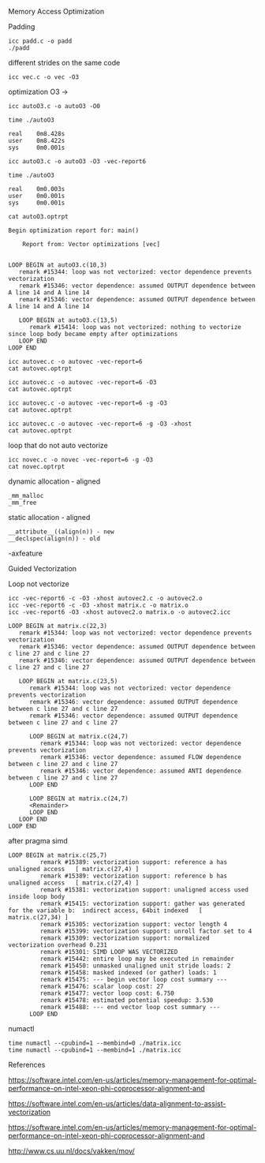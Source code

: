 Memory Access Optimization

Padding
```
icc padd.c -o padd
./padd
```

different strides on the same code

```
icc vec.c -o vec -O3
```

optimization O3 ->

```
icc autoO3.c -o autoO3 -O0

time ./autoO3

real    0m8.428s
user    0m8.422s
sys     0m0.001s
```

```
icc autoO3.c -o autoO3 -O3 -vec-report6

time ./autoO3

real    0m0.003s
user    0m0.001s
sys     0m0.001s
```

```
cat autoO3.optrpt

Begin optimization report for: main()

    Report from: Vector optimizations [vec]


LOOP BEGIN at autoO3.c(10,3)
   remark #15344: loop was not vectorized: vector dependence prevents vectorization
   remark #15346: vector dependence: assumed OUTPUT dependence between A line 14 and A line 14
   remark #15346: vector dependence: assumed OUTPUT dependence between A line 14 and A line 14

   LOOP BEGIN at autoO3.c(13,5)
      remark #15414: loop was not vectorized: nothing to vectorize since loop body became empty after optimizations
   LOOP END
LOOP END
```

```
icc autovec.c -o autovec -vec-report=6
cat autovec.optrpt

icc autovec.c -o autovec -vec-report=6 -O3
cat autovec.optrpt

icc autovec.c -o autovec -vec-report=6 -g -O3
cat autovec.optrpt

icc autovec.c -o autovec -vec-report=6 -g -O3 -xhost
cat autovec.optrpt
```

loop that do not auto vectorize

```
icc novec.c -o novec -vec-report=6 -g -O3
cat novec.optrpt
```

dynamic allocation - aligned
```
_mm_malloc
_mm_free
```

static allocation - aligned
```
__attribute__((align(n)) - new
__declspec(align(n)) - old
```

-axfeature

Guided Vectorization

Loop not vectorize

```
icc -vec-report6 -c -O3 -xhost autovec2.c -o autovec2.o
icc -vec-report6 -c -O3 -xhost matrix.c -o matrix.o
icc -vec-report6 -O3 -xhost autovec2.o matrix.o -o autovec2.icc
```

```
LOOP BEGIN at matrix.c(22,3)
   remark #15344: loop was not vectorized: vector dependence prevents vectorization
   remark #15346: vector dependence: assumed OUTPUT dependence between c line 27 and c line 27
   remark #15346: vector dependence: assumed OUTPUT dependence between c line 27 and c line 27

   LOOP BEGIN at matrix.c(23,5)
      remark #15344: loop was not vectorized: vector dependence prevents vectorization
      remark #15346: vector dependence: assumed OUTPUT dependence between c line 27 and c line 27
      remark #15346: vector dependence: assumed OUTPUT dependence between c line 27 and c line 27

      LOOP BEGIN at matrix.c(24,7)
         remark #15344: loop was not vectorized: vector dependence prevents vectorization
         remark #15346: vector dependence: assumed FLOW dependence between c line 27 and c line 27
         remark #15346: vector dependence: assumed ANTI dependence between c line 27 and c line 27
      LOOP END

      LOOP BEGIN at matrix.c(24,7)
      <Remainder>
      LOOP END
   LOOP END
LOOP END
```

after pragma simd

```
LOOP BEGIN at matrix.c(25,7)
         remark #15389: vectorization support: reference a has unaligned access   [ matrix.c(27,4) ]
         remark #15389: vectorization support: reference b has unaligned access   [ matrix.c(27,4) ]
         remark #15381: vectorization support: unaligned access used inside loop body
         remark #15415: vectorization support: gather was generated for the variable b:  indirect access, 64bit indexed   [ matrix.c(27,34) ]
         remark #15305: vectorization support: vector length 4
         remark #15399: vectorization support: unroll factor set to 4
         remark #15309: vectorization support: normalized vectorization overhead 0.231
         remark #15301: SIMD LOOP WAS VECTORIZED
         remark #15442: entire loop may be executed in remainder
         remark #15450: unmasked unaligned unit stride loads: 2
         remark #15458: masked indexed (or gather) loads: 1
         remark #15475: --- begin vector loop cost summary ---
         remark #15476: scalar loop cost: 27
         remark #15477: vector loop cost: 6.750
         remark #15478: estimated potential speedup: 3.530
         remark #15488: --- end vector loop cost summary ---
      LOOP END
```


numactl
```
time numactl --cpubind=1 --membind=0 ./matrix.icc
time numactl --cpubind=1 --membind=1 ./matrix.icc
```

References

https://software.intel.com/en-us/articles/memory-management-for-optimal-performance-on-intel-xeon-phi-coprocessor-alignment-and

https://software.intel.com/en-us/articles/data-alignment-to-assist-vectorization

https://software.intel.com/en-us/articles/memory-management-for-optimal-performance-on-intel-xeon-phi-coprocessor-alignment-and

http://www.cs.uu.nl/docs/vakken/mov/
